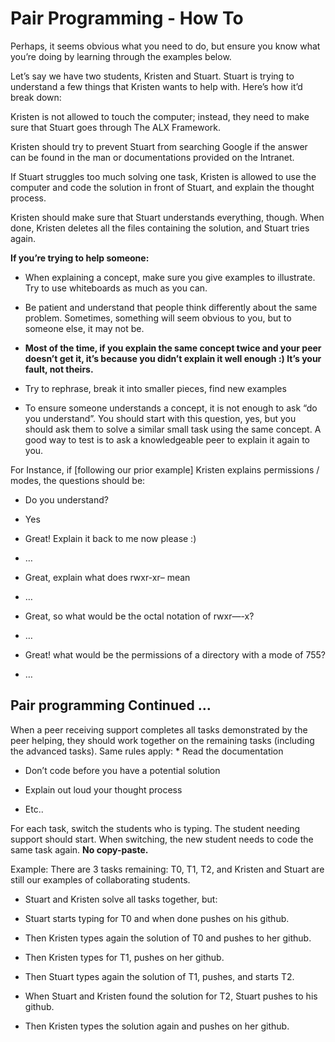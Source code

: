 # Pair Programming - How To
Perhaps, it seems obvious what you need to do, but ensure you know what you’re doing by learning through the examples below.


Let’s say we have two students, Kristen and Stuart. Stuart is trying to understand a few things that Kristen wants to help with. Here’s how it’d break down:

Kristen is not allowed to touch the computer; instead, they need to make sure that Stuart goes through The ALX Framework.


Kristen should try to prevent Stuart from searching Google if the answer can be found in the man or documentations provided on the Intranet.


If Stuart struggles too much solving one task, Kristen is allowed to use the computer and code the solution in front of Stuart, and explain the thought process.


Kristen should make sure that Stuart understands everything, though. When done, Kristen deletes all the files containing the solution, and Stuart tries again.


**If you’re trying to help someone:**

* When explaining a concept, make sure you give examples to illustrate. Try to use whiteboards as much as you can.

* Be patient and understand that people think differently about the same problem. Sometimes, something will seem obvious to you, but to someone else, it may not be.

* **Most of the time, if you explain the same concept twice and your peer doesn’t get it, it’s because you didn’t explain it well enough :) It’s your fault, not theirs.**

* Try to rephrase, break it into smaller pieces, find new examples

* To ensure someone understands a concept, it is not enough to ask “do you understand”. You should start with this question, yes, but you should ask them to solve a similar small task using the same concept. A good way to test is to ask a knowledgeable peer to explain it again to you.


For Instance, if [following our prior example] Kristen explains permissions / modes, the questions should be:

* Do you understand?

* Yes

* Great! Explain it back to me now please :)

* …

* Great, explain what does rwxr-xr– mean

* …

* Great, so what would be the octal notation of rwxr—-x?

* …

* Great! what would be the permissions of a directory with a mode of 755?

* …

## Pair programming Continued …
When a peer receiving support completes all tasks demonstrated by the peer helping, they should work together on the remaining tasks (including the advanced tasks). Same rules apply: * Read the documentation

* Don’t code before you have a potential solution

* Explain out loud your thought process

* Etc..


For each task, switch the students who is typing. The student needing support should start. When switching, the new student needs to code the same task again. **No copy-paste.**

Example: There are 3 tasks remaining: T0, T1, T2, and Kristen and Stuart are still our examples of collaborating students.

* Stuart and Kristen solve all tasks together, but:

* Stuart starts typing for T0 and when done pushes on his github.

* Then Kristen types again the solution of T0 and pushes to her github.

* Then Kristen types for T1, pushes on her github.

* Then Stuart types again the solution of T1, pushes, and starts T2.

* When Stuart and Kristen found the solution for T2, Stuart pushes to his github.

* Then Kristen types the solution again and pushes on her github.
